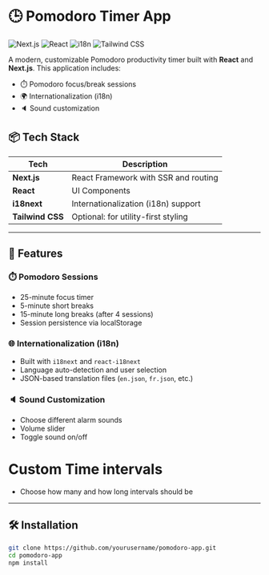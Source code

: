 # 🕒 Pomodoro Timer App

![Next.js](https://img.shields.io/badge/Next.js-000000?style=for-the-badge&logo=next.js&logoColor=white)
![React](https://img.shields.io/badge/React-20232A?style=for-the-badge&logo=react&logoColor=61DAFB)
![i18n](https://img.shields.io/badge/i18next-26A69A?style=for-the-badge&logo=i18next&logoColor=white)
![Tailwind CSS](https://img.shields.io/badge/TailwindCSS-06B6D4?style=for-the-badge&logo=tailwind-css&logoColor=white)

A modern, customizable Pomodoro productivity timer built with **React** and **Next.js**. This application includes:

- ⏱️ Pomodoro focus/break sessions  
- 🌍 Internationalization (i18n)  
- 🔈 Sound customization  

## 📦 Tech Stack

| Tech             | Description                          |
|------------------|--------------------------------------|
| **Next.js**      | React Framework with SSR and routing |
| **React**        | UI Components                        |
| **i18next**      | Internationalization (i18n) support  |    
| **Tailwind CSS** | Optional: for utility-first styling  |

---

## 🚀 Features

### ⏱️ Pomodoro Sessions

- 25-minute focus timer
- 5-minute short breaks
- 15-minute long breaks (after 4 sessions)
- Session persistence via localStorage

### 🌐 Internationalization (i18n)

- Built with `i18next` and `react-i18next`
- Language auto-detection and user selection
- JSON-based translation files (`en.json`, `fr.json`, etc.)

### 🔈 Sound Customization

- Choose different alarm sounds
- Volume slider
- Toggle sound on/off

# Custom Time intervals

- Choose how many and how long intervals should be

---

## 🛠️ Installation

```bash
git clone https://github.com/yourusername/pomodoro-app.git
cd pomodoro-app
npm install
```


